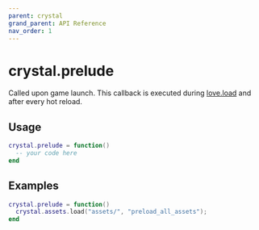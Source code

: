 ```yaml
---
parent: crystal
grand_parent: API Reference
nav_order: 1
---
```


# crystal.prelude

Called upon game launch. This callback is executed during [love.load](https://love2d.org/wiki/love.load) and after every hot reload.

## Usage

```lua
crystal.prelude = function()
  -- your code here
end
```

## Examples

```lua
crystal.prelude = function()
  crystal.assets.load("assets/", "preload_all_assets");
end
```
